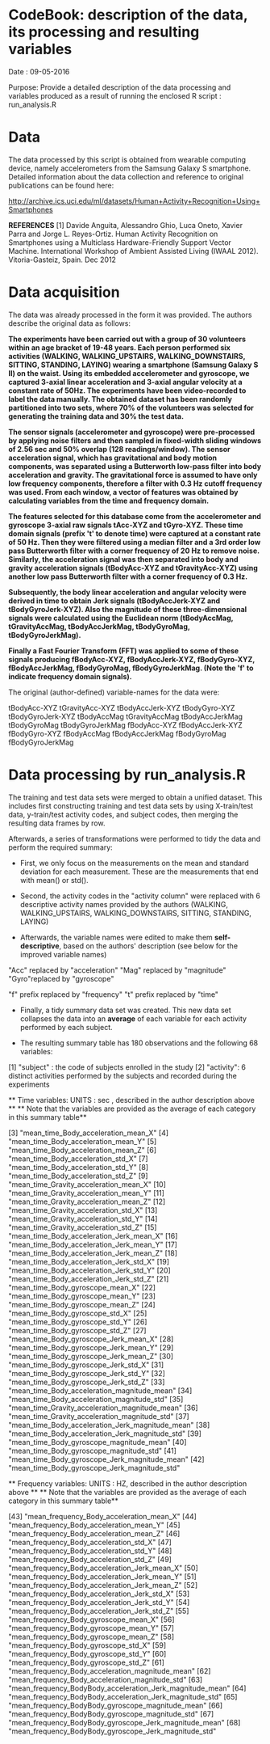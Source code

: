 # CodeBook: description of the data, its processing and resulting variables

Date : 09-05-2016

Purpose: Provide a detailed description of the data processing and variables produced
as a result of running the enclosed R script : run_analysis.R

# Data

The data processed by this script is obtained from wearable computing device, namely
accelerometers from the Samsung Galaxy S smartphone. Detailed information about the
data collection and reference to original publications can be found here:

http://archive.ics.uci.edu/ml/datasets/Human+Activity+Recognition+Using+Smartphones

**REFERENCES**
[1] Davide Anguita, Alessandro Ghio, Luca Oneto, Xavier Parra and Jorge L. Reyes-Ortiz. Human Activity Recognition on Smartphones using a Multiclass Hardware-Friendly Support Vector Machine. International Workshop of Ambient Assisted Living (IWAAL 2012). Vitoria-Gasteiz, Spain. Dec 2012


# Data acquisition 

The data was already processed in the form it was provided. The authors describe 
the original data as follows:

**The experiments have been carried out with a group of 30 volunteers within an age bracket of 19-48 years. Each person performed six activities (WALKING, WALKING_UPSTAIRS, WALKING_DOWNSTAIRS, SITTING, STANDING, LAYING) wearing a smartphone (Samsung Galaxy S II) on the waist. Using its embedded accelerometer and gyroscope, we captured 3-axial linear acceleration and 3-axial angular velocity at a constant rate of 50Hz. The experiments have been video-recorded to label the data manually. The obtained dataset has been randomly partitioned into two sets, where 70% of the volunteers was selected for generating the training data and 30% the test data.** 

**The sensor signals (accelerometer and gyroscope) were pre-processed by applying noise filters and then sampled in fixed-width sliding windows of 2.56 sec and 50% overlap (128 readings/window). The sensor acceleration signal, which has gravitational and body motion components, was separated using a Butterworth low-pass filter into body acceleration and gravity. The gravitational force is assumed to have only low frequency components, therefore a filter with 0.3 Hz cutoff frequency was used. From each window, a vector of features was obtained by calculating variables from the time and frequency domain.** 

**The features selected for this database come from the accelerometer and gyroscope 3-axial raw signals tAcc-XYZ and tGyro-XYZ. These time domain signals (prefix 't' to denote time) were captured at a constant rate of 50 Hz. Then they were filtered using a median filter and a 3rd order low pass Butterworth filter with a corner frequency of 20 Hz to remove noise. Similarly, the acceleration signal was then separated into body and gravity acceleration signals (tBodyAcc-XYZ and tGravityAcc-XYZ) using another low pass Butterworth filter with a corner frequency of 0.3 Hz.** 

**Subsequently, the body linear acceleration and angular velocity were derived in time to obtain Jerk signals (tBodyAccJerk-XYZ and tBodyGyroJerk-XYZ). Also the magnitude of these three-dimensional signals were calculated using the Euclidean norm (tBodyAccMag, tGravityAccMag, tBodyAccJerkMag, tBodyGyroMag, tBodyGyroJerkMag).**

**Finally a Fast Fourier Transform (FFT) was applied to some of these signals producing fBodyAcc-XYZ, fBodyAccJerk-XYZ, fBodyGyro-XYZ, fBodyAccJerkMag, fBodyGyroMag, fBodyGyroJerkMag. (Note the 'f' to indicate frequency domain signals).**

The original (author-defined) variable-names for the data were:

tBodyAcc-XYZ
tGravityAcc-XYZ
tBodyAccJerk-XYZ
tBodyGyro-XYZ
tBodyGyroJerk-XYZ
tBodyAccMag
tGravityAccMag
tBodyAccJerkMag
tBodyGyroMag
tBodyGyroJerkMag
fBodyAcc-XYZ
fBodyAccJerk-XYZ
fBodyGyro-XYZ
fBodyAccMag
fBodyAccJerkMag
fBodyGyroMag
fBodyGyroJerkMag

# Data processing by run_analysis.R

The training and test data sets were merged to obtain a unified dataset. This includes
first constructing training and test data sets by using X-train/test data, y-train/test 
activity codes, and subject codes, then merging the resulting data frames by row.

Afterwards, a series of transformations were performed to tidy the data and perform the required summary: 

- First, we only focus on the measurements on the mean and standard deviation for each measurement. These are the measurements that end with mean() or std().

- Second, the activity codes in the "activity column" were replaced with 6 descriptive
activity names provided by the authors (WALKING, WALKING_UPSTAIRS, WALKING_DOWNSTAIRS, SITTING, STANDING, LAYING)

- Afterwards, the variable names were edited to make them **self-descriptive**,
based on the authors' description (see below for the improved variable names)

"Acc" replaced by "acceleration"
"Mag" replaced by "magnitude"
"Gyro"replaced by "gyroscope"

"f" prefix replaced by "frequency"
"t" prefix replaced by "time"

- Finally, a tidy summary data set was created. This new data set collapses the
data into an **average** of each variable for each activity performed by each subject.

- The resulting summary table has 180 observations and the following 68 variables:

 [1] "subject" : the code of subjects enrolled in the study
 [2] "activity": 6 distinct activities performed by the subjects and recorded during the experiments

** Time variables: UNITS : sec , described in the author description above **
** Note that the variables are provided as the average of each category in this summary table**

 [3] "mean_time_Body_acceleration_mean_X"
 [4] "mean_time_Body_acceleration_mean_Y"
 [5] "mean_time_Body_acceleration_mean_Z"
 [6] "mean_time_Body_acceleration_std_X"
 [7] "mean_time_Body_acceleration_std_Y"
 [8] "mean_time_Body_acceleration_std_Z"
 [9] "mean_time_Gravity_acceleration_mean_X"
[10] "mean_time_Gravity_acceleration_mean_Y"
[11] "mean_time_Gravity_acceleration_mean_Z"
[12] "mean_time_Gravity_acceleration_std_X"
[13] "mean_time_Gravity_acceleration_std_Y"
[14] "mean_time_Gravity_acceleration_std_Z"
[15] "mean_time_Body_acceleration_Jerk_mean_X"
[16] "mean_time_Body_acceleration_Jerk_mean_Y"
[17] "mean_time_Body_acceleration_Jerk_mean_Z"
[18] "mean_time_Body_acceleration_Jerk_std_X"
[19] "mean_time_Body_acceleration_Jerk_std_Y"
[20] "mean_time_Body_acceleration_Jerk_std_Z"
[21] "mean_time_Body_gyroscope_mean_X"
[22] "mean_time_Body_gyroscope_mean_Y"
[23] "mean_time_Body_gyroscope_mean_Z"
[24] "mean_time_Body_gyroscope_std_X"
[25] "mean_time_Body_gyroscope_std_Y"
[26] "mean_time_Body_gyroscope_std_Z"
[27] "mean_time_Body_gyroscope_Jerk_mean_X"
[28] "mean_time_Body_gyroscope_Jerk_mean_Y"
[29] "mean_time_Body_gyroscope_Jerk_mean_Z"
[30] "mean_time_Body_gyroscope_Jerk_std_X"
[31] "mean_time_Body_gyroscope_Jerk_std_Y"
[32] "mean_time_Body_gyroscope_Jerk_std_Z"
[33] "mean_time_Body_acceleration_magnitude_mean"
[34] "mean_time_Body_acceleration_magnitude_std"
[35] "mean_time_Gravity_acceleration_magnitude_mean"
[36] "mean_time_Gravity_acceleration_magnitude_std"
[37] "mean_time_Body_acceleration_Jerk_magnitude_mean"
[38] "mean_time_Body_acceleration_Jerk_magnitude_std"
[39] "mean_time_Body_gyroscope_magnitude_mean"
[40] "mean_time_Body_gyroscope_magnitude_std"
[41] "mean_time_Body_gyroscope_Jerk_magnitude_mean"
[42] "mean_time_Body_gyroscope_Jerk_magnitude_std"

** Frequency variables: UNITS : HZ, described in the author description above **
** Note that the variables are provided as the average of each category in this summary table**


[43] "mean_frequency_Body_acceleration_mean_X"
[44] "mean_frequency_Body_acceleration_mean_Y"
[45] "mean_frequency_Body_acceleration_mean_Z"
[46] "mean_frequency_Body_acceleration_std_X"
[47] "mean_frequency_Body_acceleration_std_Y"
[48] "mean_frequency_Body_acceleration_std_Z"
[49] "mean_frequency_Body_acceleration_Jerk_mean_X"
[50] "mean_frequency_Body_acceleration_Jerk_mean_Y"
[51] "mean_frequency_Body_acceleration_Jerk_mean_Z"
[52] "mean_frequency_Body_acceleration_Jerk_std_X"
[53] "mean_frequency_Body_acceleration_Jerk_std_Y"
[54] "mean_frequency_Body_acceleration_Jerk_std_Z"
[55] "mean_frequency_Body_gyroscope_mean_X"
[56] "mean_frequency_Body_gyroscope_mean_Y"
[57] "mean_frequency_Body_gyroscope_mean_Z"
[58] "mean_frequency_Body_gyroscope_std_X"
[59] "mean_frequency_Body_gyroscope_std_Y"
[60] "mean_frequency_Body_gyroscope_std_Z"
[61] "mean_frequency_Body_acceleration_magnitude_mean"
[62] "mean_frequency_Body_acceleration_magnitude_std"
[63] "mean_frequency_BodyBody_acceleration_Jerk_magnitude_mean"
[64] "mean_frequency_BodyBody_acceleration_Jerk_magnitude_std"
[65] "mean_frequency_BodyBody_gyroscope_magnitude_mean"
[66] "mean_frequency_BodyBody_gyroscope_magnitude_std"
[67] "mean_frequency_BodyBody_gyroscope_Jerk_magnitude_mean"
[68] "mean_frequency_BodyBody_gyroscope_Jerk_magnitude_std"
